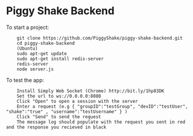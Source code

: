 Piggy Shake Backend
==========================

To start a project:

		git clone https://github.com/PiggyShake/piggy-shake-backend.git
		cd piggy-shake-backend
		(Ubuntu)
		sudo apt-get update
        sudo apt-get install redis-server
        redis-server
        node server.js

To test the app:

        Install Simply Web Socket (Chrome) http://bit.ly/1hp83DK
        Set the url to ws://0.0.0.0:8080
        Click "Open" to open a session with the server
        Enter a request (e.g { "groupID":"testGroup", "devID":"testUser", "shake":"true" , "username":"testUsername" } )
        Click "Send" to send the request
        The message log should populate with the request you sent in red and the response you recieved in black
